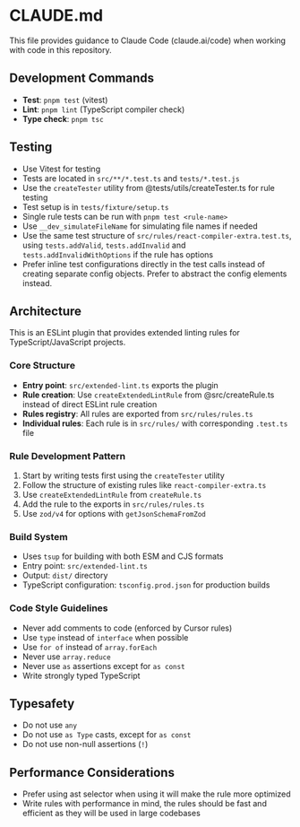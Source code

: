 # CLAUDE.md

This file provides guidance to Claude Code (claude.ai/code) when working with code in this repository.

## Development Commands

- **Test**: `pnpm test` (vitest)
- **Lint**: `pnpm lint` (TypeScript compiler check)
- **Type check**: `pnpm tsc`

## Testing

- Use Vitest for testing
- Tests are located in `src/**/*.test.ts` and `tests/*.test.js`
- Use the `createTester` utility from @tests/utils/createTester.ts for rule testing
- Test setup is in `tests/fixture/setup.ts`
- Single rule tests can be run with `pnpm test <rule-name>`
- Use `__dev_simulateFileName` for simulating file names if needed
- Use the same test structure of `src/rules/react-compiler-extra.test.ts`, using `tests.addValid`, `tests.addInvalid` and `tests.addInvalidWithOptions` if the rule has options
- Prefer inline test configurations directly in the test calls instead of creating separate config objects. Prefer to abstract the config elements instead.

## Architecture

This is an ESLint plugin that provides extended linting rules for TypeScript/JavaScript projects.

### Core Structure

- **Entry point**: `src/extended-lint.ts` exports the plugin
- **Rule creation**: Use `createExtendedLintRule` from @src/createRule.ts instead of direct ESLint rule creation
- **Rules registry**: All rules are exported from `src/rules/rules.ts`
- **Individual rules**: Each rule is in `src/rules/` with corresponding `.test.ts` file

### Rule Development Pattern

1. Start by writing tests first using the `createTester` utility
2. Follow the structure of existing rules like `react-compiler-extra.ts`
3. Use `createExtendedLintRule` from `createRule.ts`
4. Add the rule to the exports in `src/rules/rules.ts`
5. Use `zod/v4` for options with `getJsonSchemaFromZod`

### Build System

- Uses `tsup` for building with both ESM and CJS formats
- Entry point: `src/extended-lint.ts`
- Output: `dist/` directory
- TypeScript configuration: `tsconfig.prod.json` for production builds

### Code Style Guidelines

- Never add comments to code (enforced by Cursor rules)
- Use `type` instead of `interface` when possible
- Use `for of` instead of `array.forEach`
- Never use `array.reduce`
- Never use `as` assertions except for `as const`
- Write strongly typed TypeScript

## Typesafety

- Do not use `any`
- Do not use `as Type` casts, except for `as const`
- Do not use non-null assertions (`!`)

## Performance Considerations

- Prefer using ast selector when using it will make the rule more optimized
- Write rules with performance in mind, the rules should be fast and efficient as they will be used in large codebases
